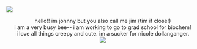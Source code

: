 <img src="https://i.postimg.cc/NfNjYVwp/tumblr-09d7d17eb52c2f4f71dc01eac6945523-d54bdf84-2048-removebg-preview.png">
<p style="text-align: center;">
hello!! im johnny but you also call me jim (tim if close!)
<br>i am a very busy bee-- i am working to go to grad school for biochem!
	<br>i love all things creepy and cute. im a sucker for nicole dollanganger.
<br><img src="https://64.media.tumblr.com/0dfd7bac422a27ca41c6f0158c0f35b7/6fbabb8ba19d3eea-41/s75x75_c1/2a54c2e58c4cf06e7bc2b5f8c11a46ef7e6183e4.pnj">
</p>


